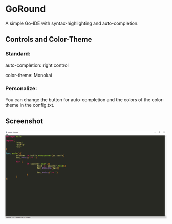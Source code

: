 # GoRound
A simple Go-IDE with syntax-highlighting and auto-completion.

## Controls and Color-Theme
### Standard:
auto-completion: right control

color-theme: Monokai
### Personalize:
You can change the button for auto-completion and the colors of the color-theme in the config.txt.

## Screenshot
![alt text](https://github.com/Flederossi/GoRound/blob/main/Screen.png)
